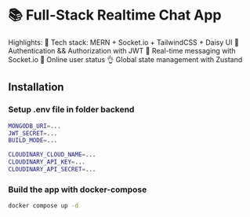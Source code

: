 # 📚 Full-Stack Realtime Chat App

Highlights:
🌟 Tech stack: MERN + Socket.io + TailwindCSS + Daisy UI
🎃 Authentication && Authorization with JWT
👾 Real-time messaging with Socket.io
🚀 Online user status
👌 Global state management with Zustand

## Installation

### Setup .env file in folder backend

```bash
MONGODB_URI=...
JWT_SECRET=...
BUILD_MODE=...

CLOUDINARY_CLOUD_NAME=...
CLOUDINARY_API_KEY=...
CLOUDINARY_API_SECRET=...

```

### Build the app with docker-compose

```bash
docker compose up -d
```
